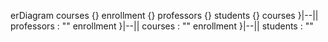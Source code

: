 erDiagram
	courses {}
	enrollment {}
	professors {}
	students {}
	courses }|--|| professors : ""
	enrollment }|--|| courses : ""
	enrollment }|--|| students : ""
